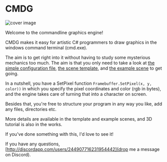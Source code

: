 # CMDG

![cover image]([image.jpg](https://github.com/Byproduct/CMDG/blob/main/cover_image_small.png))

Welcome to the commandline graphics engine!

CMDG makes it easy for artistic C# programmers to draw graphics in the windows command terminal (cmd.exe). 

The aim is to get right into it without having to study some mysterious mechanics too much. The aim is that you only need to take a look at [the simple configuration file](https://github.com/Byproduct/CMDG/blob/main/CMDG/Config.cs), [the scene template](https://github.com/Byproduct/CMDG/blob/main/CMDG/Scenes/SceneTemplate.cs), and [the example scene](https://github.com/Byproduct/CMDG/blob/main/CMDG/Scenes/Example2D.cs) to get going.

In a nutshell, you have a SetPixel function
`Framebuffer.SetPixel(x, y, color))`
in which you specify the pixel coordinates and color (rgb in bytes),
and the engine takes care of turning that into a character on screen. 

Besides that, you're free to structure your program in any way you like, add any files, directories etc.

More details are available in the template and example scenes, and 3D tutorial is also in the works.

If you've done something with this, I'd love to see it!

If you have any questions, [http://discordapp.com/users/244907716231954442](drop me a message on Discord).
